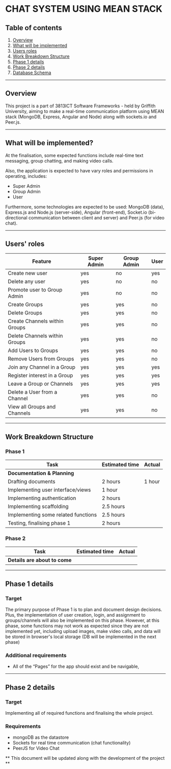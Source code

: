 # CHAT SYSTEM USING MEAN STACK

## Table of contents

1. [Overview](#overview)
2. [What will be implemented](#what-will-be-implemented)
3. [Users roles](#users-roles)
4. [Work Breakdown Structure](#work-breakdown-structure)
5. [Phase 1 details](#phase-1-details)
6. [Phase 2 details](#phase-2-details)
6. [Database Schema](#database-schema)

---

## Overview

This project is a part of 3813ICT Software Frameworks - held by Griffith University, aiming to make a real-time communication platform using MEAN stack (MongoDB, Express, Angular and Node) along with sockets.io and Peer.js.

---

## What will be implemented?

At the finalisation, some expected functions include real-time text messaging, group chatting, and making video calls.

Also, the application is expected to have vary roles and permissions in operating, includes:
- Super Admin
- Group Admin 
- User

Furthermore, some technologies are expected to be used: MongoDB (data), Express.js and Node.js (server-side), Angular (front-end), Socket.io (bi-directional communication between client and server) and Peer.js (for video chat).

---

## Users' roles

| Feature                               | Super Admin  | Group Admin | User     |
| ------------------------------------- | ------------ | ----------- | -------- |
| Create new user                       | yes          | no          | yes      |
| Delete any user                       | yes          | no          | no       |
| Promote user to Group Admin           | yes          | no          | no       |
| Create Groups                         | yes          | yes         | no       |
| Delete Groups                         | yes          | yes         | no       |
| Create Channels within Groups         | yes          | yes         | no       |
| Delete Channels within Groups         | yes          | yes         | no       |
| Add Users to Groups                   | yes          | yes         | no       |
| Remove Users from Groups              | yes          | yes         | no       |
| Join any Channel in a Group           | yes          | yes         | yes      |
| Register interest in a Group          | yes          | yes         | yes      |
| Leave a Group or Channels             | yes          | yes         | yes      |
| Delete a User from a Channel          | yes          | yes         | no       |
| View all Groups and Channels          | yes          | yes         | no       |

---

## Work Breakdown Structure

### Phase 1

| Task                                  | Estimated time |  Actual |
| ------------------------------------- | -------------- | --------|
| **Documentation & Planning**                                     |
| Drafting documents                    | 2 hours        | 1 hour  |
| Implementing user interface/views     | 1 hour         |         |
| Implementing authentication           | 2 hours        |         |
| Implementing scaffolding              | 2.5 hours      |         |
| Implementing some related functions   | 2.5 hours      |         |
| Testing, finalising phase 1           | 2 hours        |         |

### Phase 2

| Task                                  | Estimated time |  Actual |
| ------------------------------------- | -------------- | --------|
| **Details are about to come**                                    |

---

## Phase 1 details

### Target

The primary purpose of Phase 1 is to plan and document design decisions. Plus, the implementation of user creation, login, and assignment to groups/channels will also be implemented on this phase. However, at this phase, some functions may not work as expected since they are not implemented yet, including upload images, make video calls, and data will be stored in browser's local storage (DB will be implemented in the next phase)

### Additional requirements

- All of the “Pages” for the app should exist and be navigable,

---

## Phase 2 details

### Target

Implementing all of required functions and finalising the whole project.

### Requirements

- mongoDB as the datastore
- Sockets for real time communication (chat functionality)
- PeerJS for Video Chat

** This document will be updated along with the development of the project **